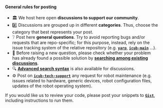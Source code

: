 
#### General rules for posting

- 🏛 We host here open **discussions to support our community**.
- #️⃣ Discussions are grouped up in different **categories**. Thus, choose the category that best represents your post.
- ❔ Post here **general questions**. Try to avoid reporting bugs and/or requests that are repo-specific;
  for this purpose, instead, rely on the issue tracking system of the relative repository (e.g. [**`yarp`**](https://github.com/robotology/yarp),
  [**`icub-main`**](https://github.com/robotology/icub-main) ...).
- 👀 Before raising a new question, please check whether your problem has already found a possible solution by
  [**searching among existing discussions**](../../../discussions).
- 🔍 [**Advanced search syntax**][1] is also available for discussions.
- ⚙ Post on [**`icub-tech-support`**](https://github.com/robotology/icub-tech-support) any request for robot maintenance
  (e.g. issues related to hardware, generic devices, robot configuration files, updates of the robot operating system).

If you would like us to review your code, please post your snippets to [**`Gist`**](https://gist.github.com),
including instructions to run them.

[1]: https://docs.github.com/en/free-pro-team@latest/github/searching-for-information-on-github/searching-issues-and-pull-requests
